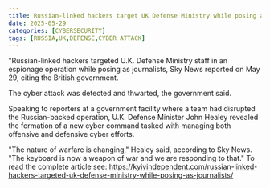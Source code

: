```yaml
---
title: Russian-linked hackers target UK Defense Ministry while posing as journalists
date: 2025-05-29
categories: [CYBERSECURITY]
tags: [RUSSIA,UK,DEFENSE,CYBER ATTACK]
---
```


"Russian-linked hackers targeted U.K. Defense Ministry staff in an espionage operation while posing as journalists, Sky News reported on May 29, citing the British government.

The cyber attack was detected and thwarted, the government said.

Speaking to reporters at a government facility where a team had disrupted the Russian-backed operation, U.K. Defense Minister John Healey revealed the formation of a new cyber command tasked with managing both offensive and defensive cyber efforts.

"The nature of warfare is changing," Healey said, according to Sky News. "The keyboard is now a weapon of war and we are responding to that." To read the complete article see: https://kyivindependent.com/russian-linked-hackers-targeted-uk-defense-ministry-while-posing-as-journalists/